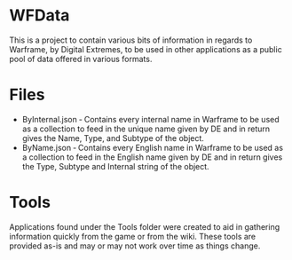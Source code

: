 # WFData
This is a project to contain various bits of information in regards to Warframe, by Digital Extremes, to be used in other applications as a public pool of data offered in various formats.


# Files
- ByInternal.json &dash; Contains every internal name in Warframe to be used as a collection to feed in the unique name given by DE and in return gives the Name, Type, and Subtype of the object.
- ByName.json &dash; Contains every English name in Warframe to be used as a collection to feed in the English name given by DE and in return gives the Type, Subtype and Internal string of the object.


# Tools
Applications found under the Tools folder were created to aid in gathering information quickly from the game or from the wiki. These tools are provided as-is and may or may not work over time as things change.